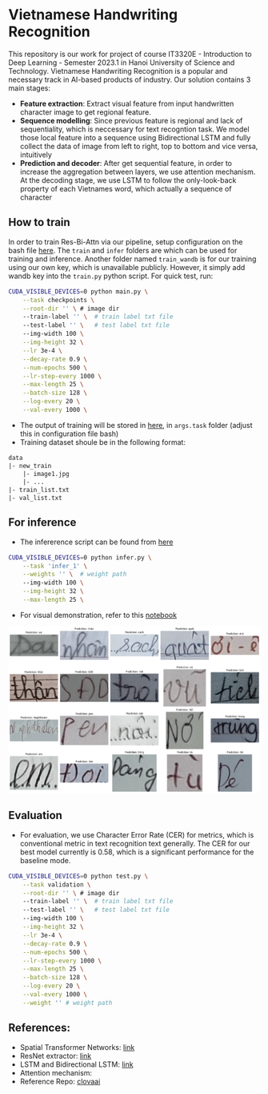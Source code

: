 # Vietnamese Handwriting Recognition

This repository is our work for project of course IT3320E - Introduction to Deep Learning - Semester 2023.1 in Hanoi University of Science and Technology. Vietnamese Handwriting Recognition is a popular and necessary track in AI-based products of industry. Our solution contains 3 main stages:
- **Feature extraction**: Extract visual feature from input handwritten character image to get regional feature.
- **Sequence modelling**: Since previous feature is regional and lack of sequentiality, which is neccessary for text recogntion task. We model those local feature into a sequence using Bidirectional LSTM and fully collect the data of image from left to right, top to bottom and vice versa, intuitively
- **Prediction and decoder**: After get sequential feature, in order to increase the aggregation between layers, we use attention mechanism. At the decoding stage, we use LSTM to follow the only-look-back property of each Vietnames word, which actually a sequence of character


## How to train
In order to train Res-Bi-Attn via our pipeline, setup configuration on the bash file [here](./scripts/). The `train` and `infer` folders are which can be used for training and inference. Another folder named `train_wandb` is for our training using our own key, which is unavailable publicly. However, it simply add wandb key into the `train.py` python script. For quick test, run:
```bash
CUDA_VISIBLE_DEVICES=0 python main.py \
    --task checkpoints \
    --root-dir '' \ # image dir
    --train-label '' \  # train label txt file
    --test-label '' \   # test label txt file
    --img-width 100 \
    --img-height 32 \
    --lr 3e-4 \
    --decay-rate 0.9 \
    --num-epochs 500 \
    --lr-step-every 1000 \
    --max-length 25 \
    --batch-size 128 \
    --log-every 20 \
    --val-every 1000 \
```
- The output of training will be stored in [here](./outputs/), in `args.task` folder (adjust this in configuration file bash)
- Training dataset shoule be in the following format:
```
data
|- new_train
    |- image1.jpg
    |- ...
|- train_list.txt
|- val_list.txt
```

## For inference
- The infererence script can be found from [here](./infer.py)
```bash
CUDA_VISIBLE_DEVICES=0 python infer.py \
    --task 'infer_1' \
    --weights '' \  # weight path 
    --img-width 100 \
    --img-height 32 \
    --max-length 25 \
```
- For visual demonstration, refer to this [notebook](./demo.ipynb)

![Output](assets/output.png)

## Evaluation
- For evaluation, we use Character Error Rate (CER) for metrics, which is conventional metric in text recognition text generally. The CER for our best model currently is 0.58, which is a significant performance for the baseline mode.
```bash
CUDA_VISIBLE_DEVICES=0 python test.py \
    --task validation \
    --root-dir '' \ # image dir
    --train-label '' \  # train label txt file
    --test-label '' \   # test label txt file
    --img-width 100 \
    --img-height 32 \
    --lr 3e-4 \
    --decay-rate 0.9 \
    --num-epochs 500 \
    --lr-step-every 1000 \
    --max-length 25 \
    --batch-size 128 \
    --log-every 20 \
    --val-every 1000 \
    --weight '' # weight path
```



## References:
- Spatial Transformer Networks: [link](https://arxiv.org/abs/1506.02025)
- ResNet extractor: [link](https://arxiv.org/abs/1512.03385)
- LSTM and Bidirectional LSTM: [link](https://arxiv.org/abs/1402.1128)
- Attention mechanism:
- Reference Repo: [clovaai](https://github.com/clovaai/deep-text-recognition-benchmark/tree/master)

